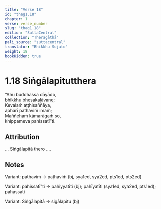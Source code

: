 ```yaml
---
title: "Verse 18"
id: "thag1.18"
chapter: 1
verse: verse_number
slug: "thag1.18"
edition: "SuttaCentral"
collection: "Theragāthā"
pali_source: "suttacentral"
translator: "Bhikkhu Sujato"
weight: 18
bookHidden: true
---
```


# 1.18 Siṅgālapitutthera

“Ahu buddhassa dāyādo,   
bhikkhu bhesakaḷāvane;  
Kevalaṁ aṭṭhisaññāya,  
apharī pathaviṁ imaṁ;  
Maññehaṁ kāmarāgaṁ so,   
khippameva pahissatī”ti. 

## Attribution

… Siṅgālapitā thero ….  

## Notes

Variant: pathaviṁ → paṭhaviṁ (bj, sya1ed, sya2ed, pts1ed, pts2ed)

Variant: pahissatī”ti → pahiyyatīti (bj); pahīyatīti (sya1ed, sya2ed, pts1ed); pahassati

Variant: Siṅgālapitā → sigālapitu (bj)